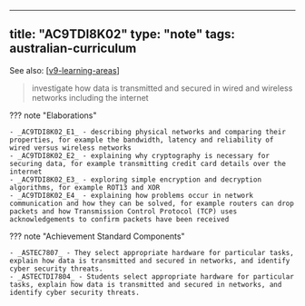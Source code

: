 
---
title: "AC9TDI8K02"
type: "note"
tags: australian-curriculum
---

See also: [[v9-learning-areas]]

> investigate how data is transmitted and secured in wired and wireless networks including the internet

??? note "Elaborations"

	- _AC9TDI8K02_E1_ - describing physical networks and comparing their properties, for example the bandwidth, latency and reliability of wired versus wireless networks
	- _AC9TDI8K02_E2_ - explaining why cryptography is necessary for securing data, for example transmitting credit card details over the internet
	- _AC9TDI8K02_E3_ - exploring simple encryption and decryption algorithms, for example ROT13 and XOR
	- _AC9TDI8K02_E4_ - explaining how problems occur in network communication and how they can be solved, for example routers can drop packets and how Transmission Control Protocol (TCP) uses acknowledgements to confirm packets have been received
??? note "Achievement Standard Components"

	- _ASTEC7807_ - They select appropriate hardware for particular tasks, explain how data is transmitted and secured in networks, and identify cyber security threats.
	- _ASTECTDI7804_ - Students select appropriate hardware for particular tasks, explain how data is transmitted and secured in networks, and identify cyber security threats.

[//begin]: # "Autogenerated link references for markdown compatibility"
[v9-learning-areas]: ../v9-learning-areas "Learning Areas"
[//end]: # "Autogenerated link references"
